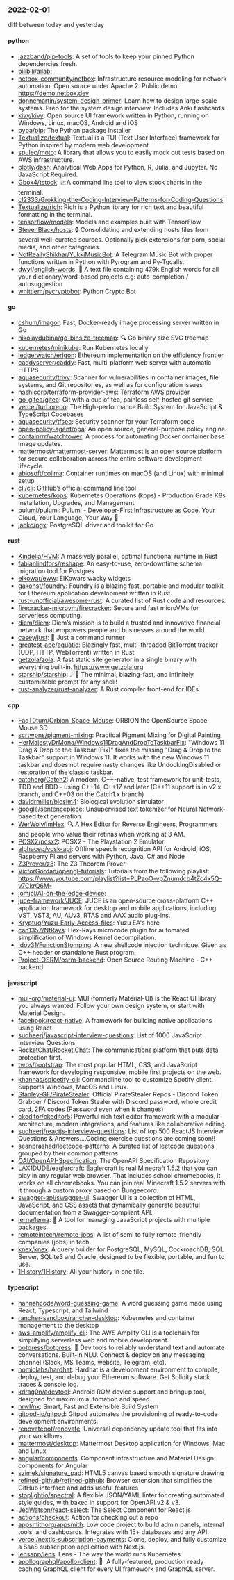 ### 2022-02-01
diff between today and yesterday

#### python
* [jazzband/pip-tools](https://github.com/jazzband/pip-tools): A set of tools to keep your pinned Python dependencies fresh.
* [bilibili/ailab](https://github.com/bilibili/ailab): 
* [netbox-community/netbox](https://github.com/netbox-community/netbox): Infrastructure resource modeling for network automation. Open source under Apache 2. Public demo: https://demo.netbox.dev
* [donnemartin/system-design-primer](https://github.com/donnemartin/system-design-primer): Learn how to design large-scale systems. Prep for the system design interview. Includes Anki flashcards.
* [kivy/kivy](https://github.com/kivy/kivy): Open source UI framework written in Python, running on Windows, Linux, macOS, Android and iOS
* [pypa/pip](https://github.com/pypa/pip): The Python package installer
* [Textualize/textual](https://github.com/Textualize/textual): Textual is a TUI (Text User Interface) framework for Python inspired by modern web development.
* [spulec/moto](https://github.com/spulec/moto): A library that allows you to easily mock out tests based on AWS infrastructure.
* [plotly/dash](https://github.com/plotly/dash): Analytical Web Apps for Python, R, Julia, and Jupyter. No JavaScript Required.
* [Gbox4/tstock](https://github.com/Gbox4/tstock): 📈A command line tool to view stock charts in the terminal.
* [cl2333/Grokking-the-Coding-Interview-Patterns-for-Coding-Questions](https://github.com/cl2333/Grokking-the-Coding-Interview-Patterns-for-Coding-Questions): 
* [Textualize/rich](https://github.com/Textualize/rich): Rich is a Python library for rich text and beautiful formatting in the terminal.
* [tensorflow/models](https://github.com/tensorflow/models): Models and examples built with TensorFlow
* [StevenBlack/hosts](https://github.com/StevenBlack/hosts): 🔒 Consolidating and extending hosts files from several well-curated sources. Optionally pick extensions for porn, social media, and other categories.
* [NotReallyShikhar/YukkiMusicBot](https://github.com/NotReallyShikhar/YukkiMusicBot): A Telegram Music Bot with proper functions written in Python with Pyrogram and Py-Tgcalls.
* [dwyl/english-words](https://github.com/dwyl/english-words): 📝 A text file containing 479k English words for all your dictionary/word-based projects e.g: auto-completion / autosuggestion
* [whittlem/pycryptobot](https://github.com/whittlem/pycryptobot): Python Crypto Bot

#### go
* [cshum/imagor](https://github.com/cshum/imagor): Fast, Docker-ready image processing server written in Go
* [nikolaydubina/go-binsize-treemap](https://github.com/nikolaydubina/go-binsize-treemap): 🔍 Go binary size SVG treemap
* [kubernetes/minikube](https://github.com/kubernetes/minikube): Run Kubernetes locally
* [ledgerwatch/erigon](https://github.com/ledgerwatch/erigon): Ethereum implementation on the efficiency frontier
* [caddyserver/caddy](https://github.com/caddyserver/caddy): Fast, multi-platform web server with automatic HTTPS
* [aquasecurity/trivy](https://github.com/aquasecurity/trivy): Scanner for vulnerabilities in container images, file systems, and Git repositories, as well as for configuration issues
* [hashicorp/terraform-provider-aws](https://github.com/hashicorp/terraform-provider-aws): Terraform AWS provider
* [go-gitea/gitea](https://github.com/go-gitea/gitea): Git with a cup of tea, painless self-hosted git service
* [vercel/turborepo](https://github.com/vercel/turborepo): The High-performance Build System for JavaScript & TypeScript Codebases
* [aquasecurity/tfsec](https://github.com/aquasecurity/tfsec): Security scanner for your Terraform code
* [open-policy-agent/opa](https://github.com/open-policy-agent/opa): An open source, general-purpose policy engine.
* [containrrr/watchtower](https://github.com/containrrr/watchtower): A process for automating Docker container base image updates.
* [mattermost/mattermost-server](https://github.com/mattermost/mattermost-server): Mattermost is an open source platform for secure collaboration across the entire software development lifecycle.
* [abiosoft/colima](https://github.com/abiosoft/colima): Container runtimes on macOS (and Linux) with minimal setup
* [cli/cli](https://github.com/cli/cli): GitHub’s official command line tool
* [kubernetes/kops](https://github.com/kubernetes/kops): Kubernetes Operations (kops) - Production Grade K8s Installation, Upgrades, and Management
* [pulumi/pulumi](https://github.com/pulumi/pulumi): Pulumi - Developer-First Infrastructure as Code. Your Cloud, Your Language, Your Way 🚀
* [jackc/pgx](https://github.com/jackc/pgx): PostgreSQL driver and toolkit for Go

#### rust
* [Kindelia/HVM](https://github.com/Kindelia/HVM): A massively parallel, optimal functional runtime in Rust
* [fabianlindfors/reshape](https://github.com/fabianlindfors/reshape): An easy-to-use, zero-downtime schema migration tool for Postgres
* [elkowar/eww](https://github.com/elkowar/eww): ElKowars wacky widgets
* [gakonst/foundry](https://github.com/gakonst/foundry): Foundry is a blazing fast, portable and modular toolkit for Ethereum application development written in Rust.
* [rust-unofficial/awesome-rust](https://github.com/rust-unofficial/awesome-rust): A curated list of Rust code and resources.
* [firecracker-microvm/firecracker](https://github.com/firecracker-microvm/firecracker): Secure and fast microVMs for serverless computing.
* [diem/diem](https://github.com/diem/diem): Diem’s mission is to build a trusted and innovative financial network that empowers people and businesses around the world.
* [casey/just](https://github.com/casey/just): 🤖 Just a command runner
* [greatest-ape/aquatic](https://github.com/greatest-ape/aquatic): Blazingly fast, multi-threaded BitTorrent tracker (UDP, HTTP, WebTorrent) written in Rust
* [getzola/zola](https://github.com/getzola/zola): A fast static site generator in a single binary with everything built-in. https://www.getzola.org
* [starship/starship](https://github.com/starship/starship): ☄🌌️ The minimal, blazing-fast, and infinitely customizable prompt for any shell!
* [rust-analyzer/rust-analyzer](https://github.com/rust-analyzer/rust-analyzer): A Rust compiler front-end for IDEs

#### cpp
* [FaqT0tum/Orbion_Space_Mouse](https://github.com/FaqT0tum/Orbion_Space_Mouse): ORBION the OpenSource Space Mouse 3D
* [scrtwpns/pigment-mixing](https://github.com/scrtwpns/pigment-mixing): Practical Pigment Mixing for Digital Painting
* [HerMajestyDrMona/Windows11DragAndDropToTaskbarFix](https://github.com/HerMajestyDrMona/Windows11DragAndDropToTaskbarFix): "Windows 11 Drag & Drop to the Taskbar (Fix)" fixes the missing "Drag & Drop to the Taskbar" support in Windows 11. It works with the new Windows 11 taskbar and does not require nasty changes like UndockingDisabled or restoration of the classic taskbar.
* [catchorg/Catch2](https://github.com/catchorg/Catch2): A modern, C++-native, test framework for unit-tests, TDD and BDD - using C++14, C++17 and later (C++11 support is in v2.x branch, and C++03 on the Catch1.x branch)
* [davidrmiller/biosim4](https://github.com/davidrmiller/biosim4): Biological evolution simulator
* [google/sentencepiece](https://github.com/google/sentencepiece): Unsupervised text tokenizer for Neural Network-based text generation.
* [WerWolv/ImHex](https://github.com/WerWolv/ImHex): 🔍 A Hex Editor for Reverse Engineers, Programmers and people who value their retinas when working at 3 AM.
* [PCSX2/pcsx2](https://github.com/PCSX2/pcsx2): PCSX2 - The Playstation 2 Emulator
* [alphacep/vosk-api](https://github.com/alphacep/vosk-api): Offline speech recognition API for Android, iOS, Raspberry Pi and servers with Python, Java, C# and Node
* [Z3Prover/z3](https://github.com/Z3Prover/z3): The Z3 Theorem Prover
* [VictorGordan/opengl-tutorials](https://github.com/VictorGordan/opengl-tutorials): Tutorials from the following playlist: https://www.youtube.com/playlist?list=PLPaoO-vpZnumdcb4tZc4x5Q-v7CkrQ6M-
* [jomjol/AI-on-the-edge-device](https://github.com/jomjol/AI-on-the-edge-device): 
* [juce-framework/JUCE](https://github.com/juce-framework/JUCE): JUCE is an open-source cross-platform C++ application framework for desktop and mobile applications, including VST, VST3, AU, AUv3, RTAS and AAX audio plug-ins.
* [Kryptuq/Yuzu-Early-Access-files](https://github.com/Kryptuq/Yuzu-Early-Access-files): Yuzu EA's here
* [can1357/NtRays](https://github.com/can1357/NtRays): Hex-Rays microcode plugin for automated simplification of Windows Kernel decompilation.
* [Idov31/FunctionStomping](https://github.com/Idov31/FunctionStomping): A new shellcode injection technique. Given as C++ header or standalone Rust program.
* [Project-OSRM/osrm-backend](https://github.com/Project-OSRM/osrm-backend): Open Source Routing Machine - C++ backend

#### javascript
* [mui-org/material-ui](https://github.com/mui-org/material-ui): MUI (formerly Material-UI) is the React UI library you always wanted. Follow your own design system, or start with Material Design.
* [facebook/react-native](https://github.com/facebook/react-native): A framework for building native applications using React
* [sudheerj/javascript-interview-questions](https://github.com/sudheerj/javascript-interview-questions): List of 1000 JavaScript Interview Questions
* [RocketChat/Rocket.Chat](https://github.com/RocketChat/Rocket.Chat): The communications platform that puts data protection first.
* [twbs/bootstrap](https://github.com/twbs/bootstrap): The most popular HTML, CSS, and JavaScript framework for developing responsive, mobile first projects on the web.
* [khanhas/spicetify-cli](https://github.com/khanhas/spicetify-cli): Commandline tool to customize Spotify client. Supports Windows, MacOS and Linux.
* [Stanley-GF/PirateStealer](https://github.com/Stanley-GF/PirateStealer): Official PirateStealer Repos - Discord Token Grabber / Discord Token Stealer with Discord password, whole credit card, 2FA codes (Password even when it changes)
* [ckeditor/ckeditor5](https://github.com/ckeditor/ckeditor5): Powerful rich text editor framework with a modular architecture, modern integrations, and features like collaborative editing.
* [sudheerj/reactjs-interview-questions](https://github.com/sudheerj/reactjs-interview-questions): List of top 500 ReactJS Interview Questions & Answers....Coding exercise questions are coming soon!!
* [seanprashad/leetcode-patterns](https://github.com/seanprashad/leetcode-patterns): A curated list of leetcode questions grouped by their common patterns
* [OAI/OpenAPI-Specification](https://github.com/OAI/OpenAPI-Specification): The OpenAPI Specification Repository
* [LAX1DUDE/eaglercraft](https://github.com/LAX1DUDE/eaglercraft): Eaglercraft is real Minecraft 1.5.2 that you can play in any regular web browser. That includes school chromebooks, it works on all chromebooks. You can join real Minecraft 1.5.2 servers with it through a custom proxy based on Bungeecord.
* [swagger-api/swagger-ui](https://github.com/swagger-api/swagger-ui): Swagger UI is a collection of HTML, JavaScript, and CSS assets that dynamically generate beautiful documentation from a Swagger-compliant API.
* [lerna/lerna](https://github.com/lerna/lerna): 🐉 A tool for managing JavaScript projects with multiple packages.
* [remoteintech/remote-jobs](https://github.com/remoteintech/remote-jobs): A list of semi to fully remote-friendly companies (jobs) in tech.
* [knex/knex](https://github.com/knex/knex): A query builder for PostgreSQL, MySQL, CockroachDB, SQL Server, SQLite3 and Oracle, designed to be flexible, portable, and fun to use.
* [1History/1History](https://github.com/1History/1History): All your history in one file.

#### typescript
* [hannahcode/word-guessing-game](https://github.com/hannahcode/word-guessing-game): A word guessing game made using React, Typescript, and Tailwind
* [rancher-sandbox/rancher-desktop](https://github.com/rancher-sandbox/rancher-desktop): Kubernetes and container management to the desktop
* [aws-amplify/amplify-cli](https://github.com/aws-amplify/amplify-cli): The AWS Amplify CLI is a toolchain for simplifying serverless web and mobile development.
* [botpress/botpress](https://github.com/botpress/botpress): 🤖 Dev tools to reliably understand text and automate conversations. Built-in NLU. Connect & deploy on any messaging channel (Slack, MS Teams, website, Telegram, etc).
* [nomiclabs/hardhat](https://github.com/nomiclabs/hardhat): Hardhat is a development environment to compile, deploy, test, and debug your Ethereum software. Get Solidity stack traces & console.log.
* [kdrag0n/adevtool](https://github.com/kdrag0n/adevtool): Android ROM device support and bringup tool, designed for maximum automation and speed.
* [nrwl/nx](https://github.com/nrwl/nx): Smart, Fast and Extensible Build System
* [gitpod-io/gitpod](https://github.com/gitpod-io/gitpod): Gitpod automates the provisioning of ready-to-code development environments.
* [renovatebot/renovate](https://github.com/renovatebot/renovate): Universal dependency update tool that fits into your workflows.
* [mattermost/desktop](https://github.com/mattermost/desktop): Mattermost Desktop application for Windows, Mac and Linux
* [angular/components](https://github.com/angular/components): Component infrastructure and Material Design components for Angular
* [szimek/signature_pad](https://github.com/szimek/signature_pad): HTML5 canvas based smooth signature drawing
* [refined-github/refined-github](https://github.com/refined-github/refined-github): Browser extension that simplifies the GitHub interface and adds useful features
* [stoplightio/spectral](https://github.com/stoplightio/spectral): A flexible JSON/YAML linter for creating automated style guides, with baked in support for OpenAPI v2 & v3.
* [JedWatson/react-select](https://github.com/JedWatson/react-select): The Select Component for React.js
* [actions/checkout](https://github.com/actions/checkout): Action for checking out a repo
* [appsmithorg/appsmith](https://github.com/appsmithorg/appsmith): Low code project to build admin panels, internal tools, and dashboards. Integrates with 15+ databases and any API.
* [vercel/nextjs-subscription-payments](https://github.com/vercel/nextjs-subscription-payments): Clone, deploy, and fully customize a SaaS subscription application with Next.js.
* [lensapp/lens](https://github.com/lensapp/lens): Lens - The way the world runs Kubernetes
* [apollographql/apollo-client](https://github.com/apollographql/apollo-client): 🚀  A fully-featured, production ready caching GraphQL client for every UI framework and GraphQL server.
